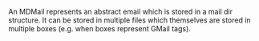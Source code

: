 An MDMail represents an abstract email which is stored in a mail dir structure. It can be stored in multiple files which themselves are stored in multiple boxes (e.g. when boxes represent GMail tags).